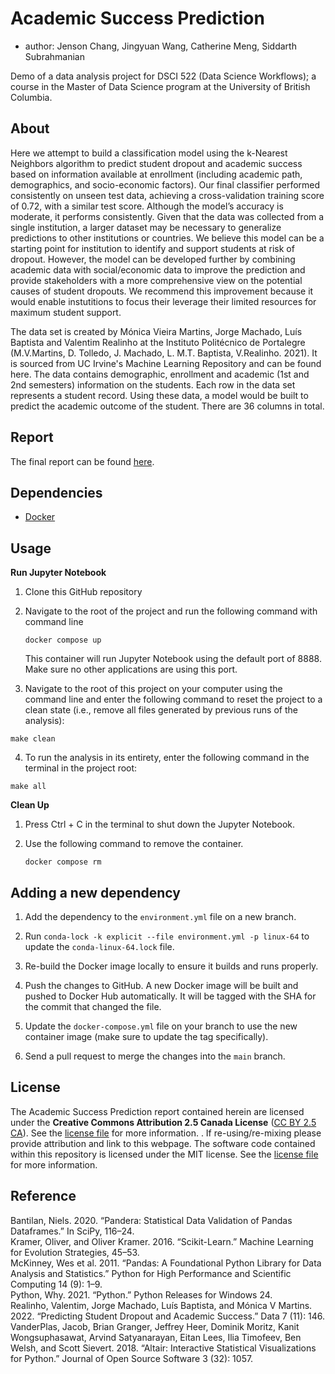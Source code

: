 # Academic Success Prediction
- author: Jenson Chang, Jingyuan Wang, Catherine Meng, Siddarth Subrahmanian

Demo of a data analysis project for DSCI 522 (Data Science Workflows); a course in the Master of Data Science program at the University of British Columbia.

## About
Here we attempt to build a classification model using the k-Nearest Neighbors algorithm to predict student dropout and academic success based on information available at enrollment (including academic path, demographics, and socio-economic factors). Our final classifier performed consistently on unseen test data, achieving a cross-validation training score of 0.72, with a similar test score. Although the model’s accuracy is moderate, it performs consistently. Given that the data was collected from a single institution, a larger dataset may be necessary to generalize predictions to other institutions or countries. We believe this model can be a starting point for institution to identify and support students at risk of dropout. However, the model can be developed further by combining academic data with social/economic data to improve the prediction and provide stakeholders with a more comprehensive view on the potential causes of student dropouts. We recommend this improvement because it would enable instutitions to focus their leverage their limited resources for maximum student support.

The data set is created by Mónica Vieira Martins, Jorge Machado, Luís Baptista and Valentim Realinho at the Instituto Politécnico de Portalegre (M.V.Martins, D. Tolledo, J. Machado, L. M.T. Baptista, V.Realinho. 2021). It is sourced from UC Irvine's Machine Learning Repository and can be found here. The data contains demographic, enrollment and academic (1st and 2nd semesters) information on the students. Each row in the data set represents a student record. Using these data, a model would be built to predict the academic outcome of the student. There are 36 columns in total.

## Report
The final report can be found [here](./notebook/academic-success-prediction.ipynb).

## Dependencies
- [Docker](https://www.docker.com/products/docker-desktop/)

## Usage
**Run Jupyter Notebook**

1. Clone this GitHub repository

2. Navigate to the root of the project and run the following command with command line

    `docker compose up`

    This container will run Jupyter Notebook using the default port of 8888. Make sure no other applications are using this port. 

3. Navigate to the root of this project on your computer using the command line and enter the following command to reset the project to a clean state (i.e., remove all files generated by previous runs of the analysis):
```
make clean
```
4. To run the analysis in its entirety, enter the following command in the terminal in the project root:
```
make all
```

**Clean Up**

1. Press Ctrl + C in the terminal to shut down the Jupyter Notebook. 

2. Use the following command to remove the container. 

    `docker compose rm`

## Adding a new dependency

1. Add the dependency to the `environment.yml` file on a new branch.

2. Run `conda-lock -k explicit --file environment.yml -p linux-64` to update the `conda-linux-64.lock` file.

2. Re-build the Docker image locally to ensure it builds and runs properly.

3. Push the changes to GitHub. A new Docker
   image will be built and pushed to Docker Hub automatically.
   It will be tagged with the SHA for the commit that changed the file.

4. Update the `docker-compose.yml` file on your branch to use the new
   container image (make sure to update the tag specifically).

5. Send a pull request to merge the changes into the `main` branch. 


## License
The Academic Success Prediction report contained herein are licensed under the **Creative Commons Attribution 2.5 Canada License** ([CC BY 2.5 CA](https://creativecommons.org/licenses/by/2.5/ca/)). See the [license file](./LICENSE.md) for more information. . If re-using/re-mixing please provide attribution and link to this webpage. The software code contained within this repository is licensed under the MIT license. See the [license file](./LICENSE.md) for more information.

## Reference
Bantilan, Niels. 2020. “Pandera: Statistical Data Validation of Pandas Dataframes.” In SciPy, 116–24.  
Kramer, Oliver, and Oliver Kramer. 2016. “Scikit-Learn.” Machine Learning for Evolution Strategies, 45–53.  
McKinney, Wes et al. 2011. “Pandas: A Foundational Python Library for Data Analysis and Statistics.” Python for High Performance and Scientific Computing 14 (9): 1–9.  
Python, Why. 2021. “Python.” Python Releases for Windows 24.  
Realinho, Valentim, Jorge Machado, Luı́s Baptista, and Mónica V Martins. 2022. “Predicting Student Dropout and Academic Success.” Data 7 (11): 146.  
VanderPlas, Jacob, Brian Granger, Jeffrey Heer, Dominik Moritz, Kanit Wongsuphasawat, Arvind Satyanarayan, Eitan Lees, Ilia Timofeev, Ben Welsh, and Scott Sievert. 2018. “Altair: Interactive Statistical Visualizations for Python.” Journal of Open Source Software 3 (32): 1057.
